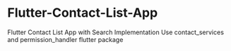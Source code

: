 # Flutter-Contact-List-App
Flutter Contact List App with Search Implementation
Use contact_services and permission_handler flutter package
